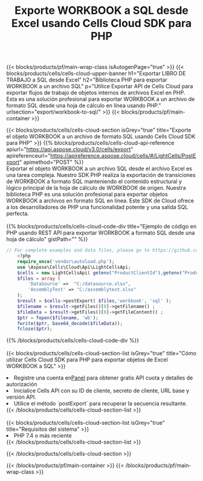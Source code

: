 ﻿---
title:  Exporte WORKBOOK a SQL desde Excel usando Cells Cloud SDK para PHP
description:  Aspose.Cells Cloud REST API admite la exportación de archivos de formato {0} a {1} usando {2}.
---
{{< blocks/products/pf/main-wrap-class isAutogenPage="true" >}}
{{< blocks/products/cells/cells-cloud-upper-banner h1="Exportar LIBRO DE TRABAJO a SQL desde Excel" h2="Biblioteca PHP para exportar WORKBOOK a un archivo SQL" p="Utilice Exportar API de Cells Cloud para exportar flujos de trabajo de objetos internos de archivos Excel en PHP. Esta es una solución profesional para exportar WORKBOOK a un archivo de formato SQL desde una hoja de cálculo en línea usando PHP." urlsection="export/workbook-to-sql/" >}}
{{< blocks/products/pf/main-container >}}

{{< blocks/products/cells/cells-cloud-section isGrey="true" title="Exporte el objeto WORKBOOK a un archivo de formato SQL usando Cells Cloud SDK para PHP" >}}
{{% blocks/products/cells/cells-cloud-api-reference apiurl="https://api.aspose.cloud/v3.0/cells/export" apireferenceurl="https://apireference.aspose.cloud/cells/#/LightCells/PostExport" apimethod="POST" %}}
<br/>
Exportar el objeto WORKBOOK a un archivo SQL desde el archivo Excel es una tarea compleja. Nuestro SDK PHP realiza la exportación de transiciones de WORKBOOK a formato SQL manteniendo el contenido estructural y lógico principal de la hoja de cálculo de WORKBOOK de origen. Nuestra biblioteca PHP es una solución profesional para exportar objetos WORKBOOK a archivos en formato SQL en línea. Este SDK de Cloud ofrece a los desarrolladores de PHP una funcionalidad potente y una salida SQL perfecta.
<br/>
<br/>
{{% blocks/products/cells/cells-cloud-code-div title="Ejemplo de código en PHP usando REST API para exportar WORKBOOK a formato SQL desde una hoja de cálculo" gistPath="" %}}
  
```php
// For complete examples and data files, please go to https://github.com/aspose-cells-cloud/aspose-cells-cloud-php/
    <?php
    require_once('vendor\autoload.php');
    use \Aspose\Cells\Cloud\Api\LightCellsApi;
    $cells = new LightCellsApi( getenv("ProductClientId"),getenv("ProductClientSecret") );
    $files = array (
        'DataSource' =>  "C:/datasource.xlsx",
        'AssemblyTest' => "C:/assemblytest.xlsx"
    );
    $result = $cells->postExport( $files,'workbook', 'sql' );
    $filename = $result->getFiles()[0]->getFilename() ;
    $fileData = $result->getFiles()[0]->getFileContent() ;
    $ptr = fopen($filename, 'wb');
    fwrite($ptr, base64_decode($fileData));
    fclose($ptr);
```
   
{{% /blocks/products/cells/cells-cloud-code-div %}}
<br/>
<br/>
{{< blocks/products/cells/cells-cloud-section-list isGrey="true" title="Cómo utilizar Cells Cloud SDK para PHP para exportar objetos de Excel WORKBOOK a SQL" >}}
<li> Registre una cuenta en<a href="https://dashboard.aspose.cloud/">Panel</a> para obtener gratis API cuota y detalles de autorización</li>
<li>Inicialice Cells API con su ID de cliente, secreto de cliente, URL base y versión API.</li>
<li>Utilice el método `postExport` para recuperar la secuencia resultante.</li>
{{< /blocks/products/cells/cells-cloud-section-list >}}
<br/>
<br/>
{{< blocks/products/cells/cells-cloud-section-list isGrey="true" title="Requisitos del sistema" >}}
<li>PHP 7.4 o más reciente</li>
{{< /blocks/products/cells/cells-cloud-section-list >}}

{{< /blocks/products/cells/cells-cloud-section >}}

{{< /blocks/products/pf/main-container >}}
{{< /blocks/products/pf/main-wrap-class >}}
